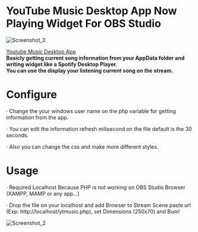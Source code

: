 # YouTube Music Desktop App Now Playing Widget For OBS Studio
![Screenshot_3](https://user-images.githubusercontent.com/35993608/123556842-376eb300-d796-11eb-9014-29ce077c211e.png)

<a href="https://ytmdesktop.app/" target="_blank"> Youtube Music Desktop App </a>
<br>
<b> Basicly getting current song information from your AppData folder and writing widget like a Spotify Desktop Player. </b>
<br>
<b> You can use the display your listening current song on the stream.  </b>

# Configure
<p> <span>&#183;</span> Change the your windows user name on the php variable for getting information from the app.</p>
<p> <span>&#183;</span> You can edit the information refresh milisecond on the file default is the 30 seconds.</p>
<p> <span>&#183;</span> Also you can change the css and make more different styles.</p>

# Usage
<p> <span>&#183;</span> Required Localhost Because PHP is not working on OBS Studio Browser (XAMPP, MAMP or any app...) </p>
<p> <span>&#183;</span> Drop the file on your localhost and add Browser to Stream Scene paste url (Exp: http://localhost/ytmusic.php), set Dimensions (250x70) and Bum! </p>

![Screenshot_2](https://user-images.githubusercontent.com/35993608/123557529-01333280-d79a-11eb-981d-c66cf6f5a6a7.png)
